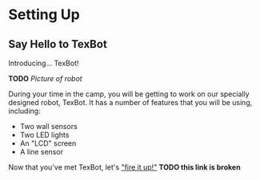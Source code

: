 # Setting Up
## Say Hello to TexBot

Introducing... TexBot!

**TODO** *Picture of robot*

During your time in the camp, you will be getting to work on our specially designed robot, TexBot. It has a number of features that you will be using, including:

- Two wall sensors
- Two LED lights
- An "LCD" screen
- A line sensor

Now that you've met TexBot, let's ["fire it up!"](robot_startup.html)
**TODO this link is broken**
